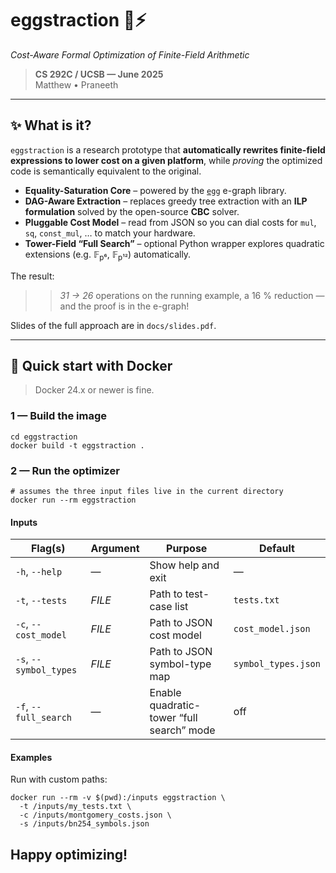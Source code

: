 # eggstraction 🪺⚡  
*Cost-Aware Formal Optimization of Finite-Field Arithmetic*

> **CS 292C / UCSB — June 2025**  
> Matthew • Praneeth

---

## ✨ What is it?

`eggstraction` is a research prototype that **automatically rewrites finite-field expressions to lower cost on a given platform**, while _proving_ the optimized code is semantically equivalent to the original.

* **Equality-Saturation Core** – powered by the [`egg`](https://github.com/egraphs-good/egg) e-graph library.  
* **DAG-Aware Extraction** – replaces greedy tree extraction with an **ILP formulation** solved by the open-source **CBC** solver.  
* **Pluggable Cost Model** – read from JSON so you can dial costs for `mul`, `sq`, `const_mul`, … to match your hardware.  
* **Tower-Field “Full Search”** – optional Python wrapper explores quadratic extensions (e.g. 𝔽<sub>p⁶</sub>, 𝔽<sub>p¹²</sub>) automatically.

The result:  
> > *31 → 26* operations on the running example, a 16 % reduction — and the proof is in the e-graph!

Slides of the full approach are in `docs/slides.pdf`.

---

## 🚀 Quick start with Docker

> Docker 24.x or newer is fine.

### 1 — Build the image

```git clone https://github.com/realmatthewpeng/eggstraction.git
cd eggstraction
docker build -t eggstraction .
```

### 2 — Run the optimizer

```
# assumes the three input files live in the current directory
docker run --rm eggstraction
```

#### Inputs

| Flag(s)                | Argument | Purpose                                   | Default             |
| ---------------------- | -------- | ----------------------------------------- | ------------------- |
| `-h`, `--help`         | —        | Show help and exit                        | —                   |
| `-t`, `--tests`        | *FILE*   | Path to test-case list                    | `tests.txt`         |
| `-c`, `--cost_model`   | *FILE*   | Path to JSON cost model                   | `cost_model.json`   |
| `-s`, `--symbol_types` | *FILE*   | Path to JSON symbol-type map              | `symbol_types.json` |
| `-f`, `--full_search`  | —        | Enable quadratic-tower “full search” mode | off                 |



#### Examples

Run with custom paths:
```
docker run --rm -v $(pwd):/inputs eggstraction \
  -t /inputs/my_tests.txt \
  -c /inputs/montgomery_costs.json \
  -s /inputs/bn254_symbols.json
```


## Happy optimizing!